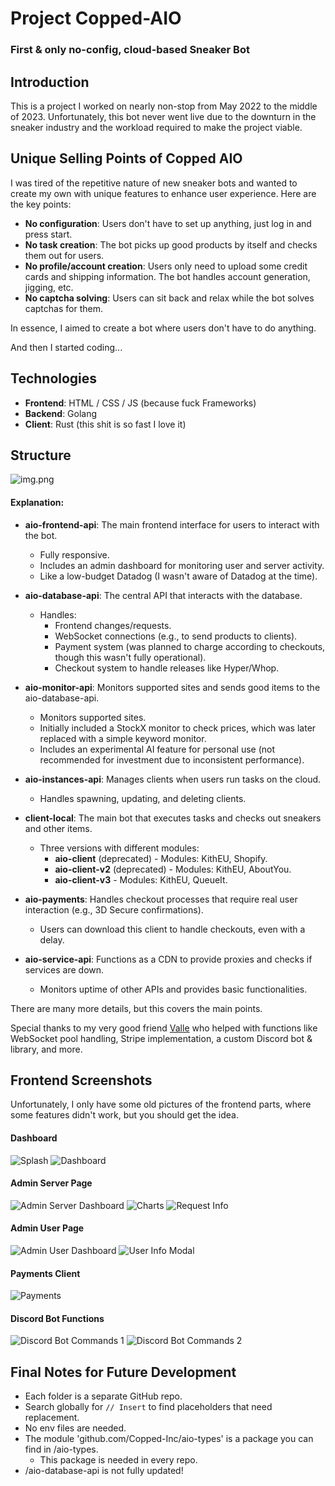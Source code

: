 # Project Copped-AIO
### First & only no-config, cloud-based Sneaker Bot

## Introduction
This is a project I worked on nearly non-stop from May 2022 to the middle of 2023. Unfortunately, this bot never went live due to the downturn in the sneaker industry and the workload required to make the project viable.

## Unique Selling Points of Copped AIO
I was tired of the repetitive nature of new sneaker bots and wanted to create my own with unique features to enhance user experience. Here are the key points:
- **No configuration**: Users don't have to set up anything, just log in and press start.
- **No task creation**: The bot picks up good products by itself and checks them out for users.
- **No profile/account creation**: Users only need to upload some credit cards and shipping information. The bot handles account generation, jigging, etc.
- **No captcha solving**: Users can sit back and relax while the bot solves captchas for them.

In essence, I aimed to create a bot where users don't have to do anything.

And then I started coding...

## Technologies
- **Frontend**: HTML / CSS / JS (because fuck Frameworks)
- **Backend**: Golang
- **Client**: Rust (this shit is so fast I love it)

## Structure
![img.png](structure.png)
#### Explanation:
- **aio-frontend-api**: The main frontend interface for users to interact with the bot.
  - Fully responsive.
  - Includes an admin dashboard for monitoring user and server activity.
  - Like a low-budget Datadog (I wasn't aware of Datadog at the time).

- **aio-database-api**: The central API that interacts with the database.
  - Handles:
    - Frontend changes/requests.
    - WebSocket connections (e.g., to send products to clients).
    - Payment system (was planned to charge according to checkouts, though this wasn't fully operational).
    - Checkout system to handle releases like Hyper/Whop.

- **aio-monitor-api**: Monitors supported sites and sends good items to the aio-database-api.
  - Monitors supported sites.
  - Initially included a StockX monitor to check prices, which was later replaced with a simple keyword monitor.
  - Includes an experimental AI feature for personal use (not recommended for investment due to inconsistent performance).

- **aio-instances-api**: Manages clients when users run tasks on the cloud.
  - Handles spawning, updating, and deleting clients.

- **client-local**: The main bot that executes tasks and checks out sneakers and other items.
  - Three versions with different modules:
    - **aio-client** (deprecated) - Modules: KithEU, Shopify.
    - **aio-client-v2** (deprecated) - Modules: KithEU, AboutYou.
    - **aio-client-v3** - Modules: KithEU, QueueIt.

- **aio-payments**: Handles checkout processes that require real user interaction (e.g., 3D Secure confirmations).
  - Users can download this client to handle checkouts, even with a delay.

- **aio-service-api**: Functions as a CDN to provide proxies and checks if services are down.
  - Monitors uptime of other APIs and provides basic functionalities.

There are many more details, but this covers the main points.

Special thanks to my very good friend [Valle](https://github.com/valdotle) who helped with functions like WebSocket pool handling, Stripe implementation, a custom Discord bot & library, and more.

## Frontend Screenshots
Unfortunately, I only have some old pictures of the frontend parts, where some features didn't work, but you should get the idea.

#### Dashboard
![Splash](splash.png)
![Dashboard](dashboard.png)

#### Admin Server Page
![Admin Server Dashboard](admin-server-dashboard.png)
![Charts](charts.png)
![Request Info](request-info.png)

#### Admin User Page
![Admin User Dashboard](admin-user-dashboard.png)
![User Info Modal](user-info-modal.png)

#### Payments Client
![Payments](payments.png)

#### Discord Bot Functions
![Discord Bot Commands 1](discord-bot.png)
![Discord Bot Commands 2](discord-bot-2.png)

## Final Notes for Future Development
- Each folder is a separate GitHub repo.
- Search globally for `// Insert` to find placeholders that need replacement.
- No env files are needed.
- The module 'github.com/Copped-Inc/aio-types' is a package you can find in /aio-types.
  - This package is needed in every repo.
- /aio-database-api is not fully updated!